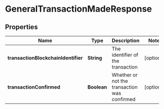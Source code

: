 

# GeneralTransactionMadeResponse


## Properties

Name | Type | Description | Notes
------------ | ------------- | ------------- | -------------
**transactionBlockchainIdentifier** | **String** | The identifier of the transaction |  [optional]
**transactionConfirmed** | **Boolean** | Whether or not the transaction was confirmed |  [optional]



